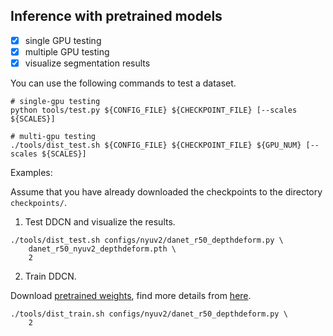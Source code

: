 ## Inference with pretrained models 

- [x] single GPU testing
- [x] multiple GPU testing
- [x] visualize segmentation results 

You can use the following commands to test a dataset.

```shell
# single-gpu testing
python tools/test.py ${CONFIG_FILE} ${CHECKPOINT_FILE} [--scales ${SCALES}] 

# multi-gpu testing
./tools/dist_test.sh ${CONFIG_FILE} ${CHECKPOINT_FILE} ${GPU_NUM} [--scales ${SCALES}] 
```

Examples:

Assume that you have already downloaded the checkpoints to the directory `checkpoints/`.

1. Test DDCN and visualize the results. 

```shell
./tools/dist_test.sh configs/nyuv2/danet_r50_depthdeform.py \
    danet_r50_nyuv2_depthdeform.pth \
    2
```

2. Train DDCN.  

Download [pretrained weights](https://hangzh.s3.amazonaws.com/encoding/models/fcn_resnet50_ade-662e979d.zip), find more details from [here](https://github.com/zhanghang1989/PyTorch-Encoding/blob/master/encoding/models/model_store.py).

```shell
./tools/dist_train.sh configs/nyuv2/danet_r50_depthdeform.py \
    2
```
